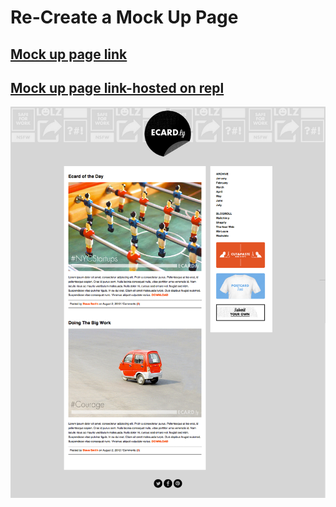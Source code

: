 # Re-Create a Mock Up Page

## [Mock up page link](https://m-soro.github.io/Per_Scholas/Homework/Day5-revised/index.html)

## [Mock up page link-hosted on repl](https://create-a-mock-up-site.msoro.repl.co/)

![image](https://raw.githubusercontent.com/m-soro/Per_Scholas/main/Homework/Day5/screenshot-final.png)
